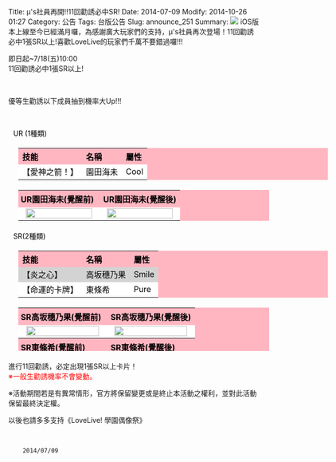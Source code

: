 Title: μ's社員再開!!11回勸誘必中SR!
Date: 2014-07-09 
Modify: 2014-10-26 01:27
Category: 公告
Tags: 台版公告
Slug: announce_251
Summary: <img src="http://seudo.github.io/llsif_tw/images/secretbox_1407_2.png"> iOS版本上線至今已經滿月囉，為感謝廣大玩家們的支持，μ's社員再次登場！11回勸誘必中1張SR以上!喜歡LoveLive的玩家們千萬不要錯過囉!!!

<div class="content_news">
<div class="note">
<p>即日起~7/18(五)10:00<br />
11回勸誘必中1張SR以上!</p>
<br />
<p>優等生勸誘以下成員抽到機率大Up!!!</p>
<br />
<p><span style="color:black; padding-left:10px;">UR (1種類)</span></p>
<table id="table2" style="width: 622px; color: black; background: none repeat scroll 0% 0% lightpink; text-align: left; margin: 20px;">
<tbody>
<tr>
<th>技能</th>
<th>名稱</th>
<th>屬性</th>
</tr>
<tr style="background-color: white;">
<td style="height: 17px;">【愛神之箭！】</td>
<td>園田海未</td>
<td>Cool</td>
</tr>
</tbody>
</table>
<table width="70%" id="table2" style=" color: black; background: none repeat scroll 0% 0% lightpink; text-align: left; margin: 20px; ">
<tr>
<th width="50%" style="padding:5px;">UR園田海未(覺醒前)</th>
<th width="50%">UR園田海未(覺醒後)</th>
</tr>
<tr>
<td width="50%" align="center" bgcolor="#FFFFFF"><img src="http://seudo.github.io/llsif_tw/images/S2_umi_1.JPG" width="95%" /></td>
<td width="50%" align="center" bgcolor="#FFFFFF"><img src="http://seudo.github.io/llsif_tw/images/S2_umi_2.JPG" width="95%" /></td>
</tr>
</table>
<p><span style="color:black; padding-left:10px;">SR(2種類)</span></p>
<table id="table2" style="width: 622px; color: black; background: none repeat scroll 0% 0% lightpink; text-align: left; margin: 20px;">
<tbody>
<tr>
<th>技能</th>
<th>名稱</th>
<th>屬性</th>
</tr>
<tr style="background-color: lightgrey;">
<td style="height: 17px;">【炎之心】</td>
<td>高坂穗乃果</td>
<td>Smile</td>
</tr>
<tr style="background-color: white;">
<td style="height: 17px;">【命運的卡牌】</td>
<td>東條希</td>
<td>Pure</td>
</tr>
<tr>
</tr>
</tbody>
</table>
<table width="70%" id="table2" style=" color: black; background: none repeat scroll 0% 0% lightpink; text-align: left; margin: 20px; height: 87px;">
<tr>
<th width="50%" style="padding:5px;">SR高坂穗乃果(覺醒前)</th>
<th width="50%">SR高坂穗乃果(覺醒後)</th>
</tr>
<tr>
<td width="50%" align="center" bgcolor="#FFFFFF"><img src="http://seudo.github.io/llsif_tw/images/S2_honoka_1.png" width="95%" /></td>
<td width="50%" align="center" bgcolor="#FFFFFF"><img src="http://seudo.github.io/llsif_tw/images/S2_honoka_2.jpg" width="95%" /></td>
</tr>
<tr>
<th width="50%" style="padding:5px;">SR東條希(覺醒前)</th>
<th width="50%">SR東條希(覺醒後)</th>
</tr>
<tr>
<td width="50%" align="center" bgcolor="#FFFFFF"><img src="http://seudo.github.io/llsif_tw/images/S2_nozomi_1.JPG" width="95%" /></td>
<td width="50%" align="center" bgcolor="#FFFFFF"><img src="http://seudo.github.io/llsif_tw/images/S2_nozomi_2.JPG" width="95%" /></td>
</tr>
</table>
<p>進行11回勸誘，必定出現1張SR以上卡片！<br />
<span style="color:red;">※一般生勸誘機率不會變動。</span></p>
※活動期間若是有異常情形，官方將保留變更或是終止本活動之權利，並對此活動保留最終決定權。<br />
<p>以後也請多多支持《LoveLive! 學園偶像祭》</p><br />


		2014/07/09
		         
</div>
</div>
